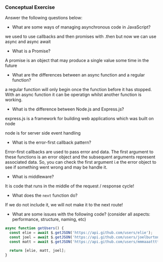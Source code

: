 ### Conceptual Exercise

Answer the following questions below:

- What are some ways of managing asynchronous code in JavaScript?

we used to use callbacks and then promises with .then but now we can use async and async await 

- What is a Promise?

 A promise is an object that may produce a single value some time in the future

- What are the differences between an async function and a regular function?

a regular function will only begin once the function before it has stopped. With an async function it can be operatign whilst another function is working. 

- What is the difference between Node.js and Express.js?

express.js is a framework for building web applications which was built on node 

node is for server side event handling 

- What is the error-first callback pattern?

Error-first callbacks are used to pass error and data. The first argument to these functions is an error object and the subsequent arguments represent associated data. So, you can check the first argument i.e the error object to see if something went wrong and may be handle it.

- What is middleware?
 
It is code that runs in the middle of the request / response cycle!

- What does the `next` function do?

If we do not include it, we will not make it to the next route!

- What are some issues with the following code? (consider all aspects: performance, structure, naming, etc)

```js
async function getUsers() {
  const elie = await $.getJSON('https://api.github.com/users/elie');
  const joel = await $.getJSON('https://api.github.com/users/joelburton');
  const matt = await $.getJSON('https://api.github.com/users/mmmaaatttttt');

  return [elie, matt, joel];
}
```
